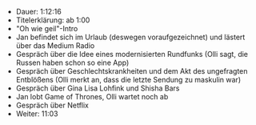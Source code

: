 - Dauer: 1:12:16
- Titelerklärung: ab 1:00
- "Oh wie geil"-Intro
- Jan befindet sich im Urlaub (deswegen voraufgezeichnet) und lästert über das Medium Radio
- Gespräch über die Idee eines modernisierten Rundfunks (Olli sagt, die Russen haben schon so eine App)
- Gespräch über Geschlechtskrankheiten und dem Akt des ungefragten Entblößens (Olli merkt an, dass die letzte Sendung zu maskulin war)
- Gespräch über Gina Lisa Lohfink und Shisha Bars
- Jan lobt Game of Thrones, Olli wartet noch ab
- Gespräch über Netflix
- Weiter: 11:03
